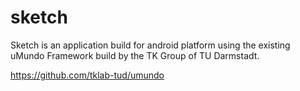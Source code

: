 # sketch

Sketch is an application build for android platform using the existing uMundo Framework build by the TK Group of TU Darmstadt.

https://github.com/tklab-tud/umundo
